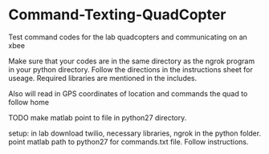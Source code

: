 # Command-Texting-QuadCopter
Test command codes for the lab quadcopters and communicating on an xbee


Make sure that your codes are in the same directory as the ngrok program in your python directory. Follow the directions in the instructions sheet for useage. Required libraries are mentioned in the includes. 

Also will read in GPS coordinates of location and commands the quad to follow home


TODO make matlab point to file in python27 directory. 

setup: 
in lab download twilio, necessary libraries, ngrok in the python folder. point matlab path to python27 for commands.txt file. Follow instructions. 
